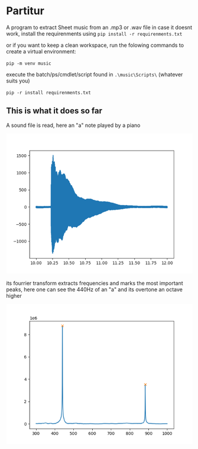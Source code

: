# Partitur
 A program to extract Sheet music from an .mp3 or .wav file
 in case it doesnt work, install the requirenments using 
``pip install -r requirenments.txt``


or if you want to keep a clean workspace, run the folowing commands to create a virtual environment:

``pip -m venv music``

execute the batch/ps/cmdlet/script found in ``.\music\Scripts\`` (whatever suits you)

``pip -r install requirenments.txt``

## This is what it does so far


A sound file is read, here an "a" note played by a piano

![a raw a note played by a piano](/images/piano_a.png)

its fourrier transform extracts frequencies and marks the most important peaks, here one can see the 440Hz of an "a" and its overtone an octave higher

![transform](/images/transformed.png)
